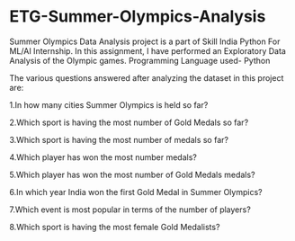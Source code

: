 # ETG-Summer-Olympics-Analysis

Summer Olympics Data Analysis project is a part of Skill India Python For ML/AI Internship. 
In this assignment, I have performed an Exploratory Data Analysis of the Olympic games.
Programming Language used- Python

The various questions answered after analyzing the dataset in this project are:

 1.In how many cities Summer Olympics is held so far?
 
 2.Which sport is having the most number of Gold Medals so far?
 
 3.Which sport is having the most number of medals so far?
 
 4.Which player has won the most number medals?
 
 5.Which player has won the most number of Gold Medals medals?
 
 6.In which year India won the first Gold Medal in Summer Olympics?
 
 7.Which event is most popular in terms of the number of players?
 
 8.Which sport is having the most female Gold Medalists?
